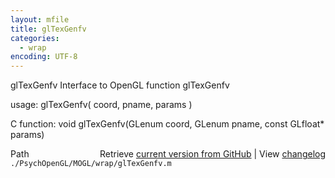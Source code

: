 ```yaml
---
layout: mfile
title: glTexGenfv
categories:
  - wrap
encoding: UTF-8
---
```


glTexGenfv  Interface to OpenGL function glTexGenfv  

usage:  glTexGenfv( coord, pname, params )  

C function:  void glTexGenfv(GLenum coord, GLenum pname, const GLfloat\* params)  


<div class="code_header" style="text-align:right;">
  <span style="float:left;">Path&nbsp;&nbsp;</span> <span class="counter">Retrieve <a href=
  "https://raw.github.com/Psychtoolbox-3/Psychtoolbox-3/beta/./PsychOpenGL/MOGL/wrap/glTexGenfv.m">current version from GitHub</a> | View <a href=
  "https://github.com/Psychtoolbox-3/Psychtoolbox-3/commits/beta/./PsychOpenGL/MOGL/wrap/glTexGenfv.m">changelog</a></span>
</div>
<div class="code">
  <code>./PsychOpenGL/MOGL/wrap/glTexGenfv.m</code>
</div>
